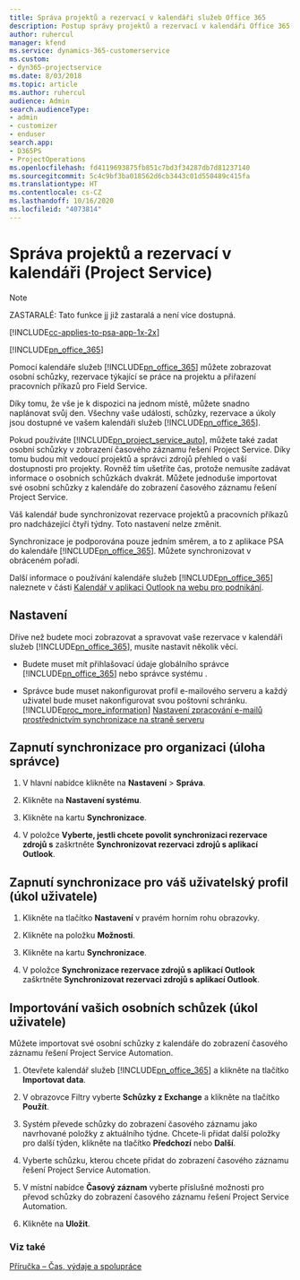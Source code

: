 ```yaml
---
title: Správa projektů a rezervací v kalendáři služeb Office 365
description: Postup správy projektů a rezervací v kalendáři Office 365
author: ruhercul
manager: kfend
ms.service: dynamics-365-customerservice
ms.custom:
- dyn365-projectservice
ms.date: 8/03/2018
ms.topic: article
ms.author: ruhercul
audience: Admin
search.audienceType:
- admin
- customizer
- enduser
search.app:
- D365PS
- ProjectOperations
ms.openlocfilehash: fd4119693875fb851c7bd3f34287db7d81237140
ms.sourcegitcommit: 5c4c9bf3ba018562d6cb3443c01d550489c415fa
ms.translationtype: HT
ms.contentlocale: cs-CZ
ms.lasthandoff: 10/16/2020
ms.locfileid: "4073814"
---
```

# <a name="manage-projects-and-bookings-in-your-calendar-project-service"></a>Správa projektů a rezervací v kalendáři (Project Service)

> [!Note]
> ZASTARALÉ: Tato funkce jj již zastaralá a není více dostupná.

[!INCLUDE[cc-applies-to-psa-app-1x-2x](../includes/cc-applies-to-psa-app-1x-2x.md)]

[!INCLUDE[pn_office_365](../includes/pn-office-365.md)] 

Pomocí kalendáře služeb [!INCLUDE[pn_office_365](../includes/pn-office-365.md)] můžete zobrazovat osobní schůzky, rezervace týkající se práce na projektu a přiřazení pracovních příkazů pro Field Service.  
  
 Díky tomu, že vše je k dispozici na jednom místě, můžete snadno naplánovat svůj den. Všechny vaše události, schůzky, rezervace a úkoly jsou dostupné ve vašem kalendáři služeb [!INCLUDE[pn_office_365](../includes/pn-office-365.md)].  
  
 Pokud používáte [!INCLUDE[pn_project_service_auto](../includes/pn-project-service-auto.md)], můžete také zadat osobní schůzky v zobrazení časového záznamu řešení Project Service. Díky tomu budou mít vedoucí projektů a správci zdrojů přehled o vaší dostupnosti pro projekty. Rovněž tím ušetříte čas, protože nemusíte zadávat informace o osobních schůzkách dvakrát. Můžete jednoduše importovat své osobní schůzky z kalendáře do zobrazení časového záznamu řešení Project Service.  
  
 Váš kalendář bude synchronizovat rezervace projektů a pracovních příkazů pro nadcházející čtyři týdny. Toto nastavení nelze změnit.  
  
 Synchronizace je podporována pouze jedním směrem, a to z aplikace PSA do kalendáře [!INCLUDE[pn_office_365](../includes/pn-office-365.md)]. Můžete synchronizovat v obráceném pořadí. 
  
 Další informace o používání kalendáře služeb [!INCLUDE[pn_office_365](../includes/pn-office-365.md)] naleznete v části [Kalendář v aplikaci Outlook na webu pro podnikání](https://support.office.com/article/Calendar-in-Outlook-on-the-web-for-business-5219c457-d1fe-4c2f-9032-1a816b88e936).  
  
## <a name="setup"></a>Nastavení  
 Dříve než budete moci zobrazovat a spravovat vaše rezervace v kalendáři služeb [!INCLUDE[pn_office_365](../includes/pn-office-365.md)], musíte nastavit několik věcí.  
  
- Budete muset mít přihlašovací údaje globálního správce [!INCLUDE[pn_office_365](../includes/pn-office-365.md)] nebo správce systému .  
  
- Správce bude muset nakonfigurovat profil e-mailového serveru a každý uživatel bude muset nakonfigurovat svou poštovní schránku. [!INCLUDE[proc_more_information](../includes/proc-more-information.md)] [Nastavení zpracování e-mailů prostřednictvím synchronizace na straně serveru](https://docs.microsoft.com/dynamics365/customerengagement/on-premises/admin/set-up-server-side-synchronization-of-email-appointments-contacts-and-tasks)  
  
## <a name="turn-on-synchronization-for-your-organization-admin-task"></a>Zapnutí synchronizace pro organizaci (úloha správce)  
  
1.  V hlavní nabídce klikněte na **Nastavení** > **Správa**.  
  
2.  Klikněte na **Nastavení systému**.  
  
3.  Klikněte na kartu **Synchronizace**.  
  
4.  V položce **Vyberte, jestli chcete povolit synchronizaci rezervace zdrojů s** zaškrtněte **Synchronizovat rezervaci zdrojů s aplikací Outlook**.  
  
## <a name="turn-on-synchronization-for-your-user-profile-user-task"></a>Zapnutí synchronizace pro váš uživatelský profil (úkol uživatele)  
  
1.  Klikněte na tlačítko **Nastavení** v pravém horním rohu obrazovky.  
  
2.  Klikněte na položku **Možnosti**.  
  
3.  Klikněte na kartu **Synchronizace**.  
  
4.  V položce **Synchronizace rezervace zdrojů s aplikací Outlook** zaškrtněte **Synchronizovat rezervaci zdrojů s aplikací Outlook**.  
  
## <a name="import-your-personal-appointments-user-task"></a>Importování vašich osobních schůzek (úkol uživatele)  
 Můžete importovat své osobní schůzky z kalendáře do zobrazení časového záznamu řešení Project Service Automation.  
  
1. Otevřete kalendář služeb [!INCLUDE[pn_office_365](../includes/pn-office-365.md)] a klikněte na tlačítko **Importovat data**.  
  
2. V obrazovce Filtry vyberte **Schůzky z Exchange** a klikněte na tlačítko **Použít**.  
  
3. Systém převede schůzky do zobrazení časového záznamu jako navrhované položky z aktuálního týdne. Chcete-li přidat další položky pro další týden, klikněte na tlačítko **Předchozí** nebo **Další**.  
  
4. Vyberte schůzku, kterou chcete přidat do zobrazení časového záznamu řešení Project Service Automation.  
  
5. V místní nabídce **Časový záznam** vyberte příslušné možnosti pro převod schůzky do zobrazení časového záznamu řešení Project Service Automation.  
  
6. Klikněte na **Uložit**.  
  
### <a name="see-also"></a>Viz také  
 [Příručka – Čas, výdaje a spolupráce](../psa/time-expense-collaboration-guide.md)
